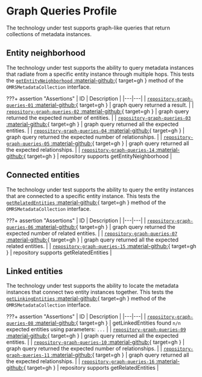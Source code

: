 <!-- SPDX-License-Identifier: CC-BY-4.0 -->
<!-- Copyright Contributors to the Egeria project. -->

# Graph Queries Profile

The technology under test supports graph-like queries that return collections of metadata instances.

## Entity neighborhood

The technology under test supports the ability to query metadata instances that radiate from a specific entity instance through multiple hops. This tests the [`getEntityNeighborhood` :material-github:](https://github.com/odpi/egeria/blob/main/open-metadata-implementation/repository-services/repository-services-apis/src/main/java/org/odpi/openmetadata/repositoryservices/connectors/stores/metadatacollectionstore/OMRSMetadataCollection.java){ target=gh } method of the `OMRSMetadataCollection` interface.

???+ assertion "Assertions"
    | ID | Description |
    |---|---|
    | [`repository-graph-queries-01` :material-github:](https://github.com/odpi/egeria/blob/main/open-metadata-conformance-suite/open-metadata-conformance-suite-server/src/main/java/org/odpi/openmetadata/conformance/tests/repository/instances/TestGraphQueries.java){ target=gh } | graph query returned a result. |
    | [`repository-graph-queries-02` :material-github:](https://github.com/odpi/egeria/blob/main/open-metadata-conformance-suite/open-metadata-conformance-suite-server/src/main/java/org/odpi/openmetadata/conformance/tests/repository/instances/TestGraphQueries.java){ target=gh } | graph query returned the expected number of entities. |
    | [`repository-graph-queries-03` :material-github:](https://github.com/odpi/egeria/blob/main/open-metadata-conformance-suite/open-metadata-conformance-suite-server/src/main/java/org/odpi/openmetadata/conformance/tests/repository/instances/TestGraphQueries.java){ target=gh } | graph query returned all the expected entities. |
    | [`repository-graph-queries-04` :material-github:](https://github.com/odpi/egeria/blob/main/open-metadata-conformance-suite/open-metadata-conformance-suite-server/src/main/java/org/odpi/openmetadata/conformance/tests/repository/instances/TestGraphQueries.java){ target=gh } | graph query returned the expected number of relationships. |
    | [`repository-graph-queries-05` :material-github:](https://github.com/odpi/egeria/blob/main/open-metadata-conformance-suite/open-metadata-conformance-suite-server/src/main/java/org/odpi/openmetadata/conformance/tests/repository/instances/TestGraphQueries.java){ target=gh } | graph query returned all the expected relationships. |
    | [`repository-graph-queries-14` :material-github:](https://github.com/odpi/egeria/blob/main/open-metadata-conformance-suite/open-metadata-conformance-suite-server/src/main/java/org/odpi/openmetadata/conformance/tests/repository/instances/TestGraphQueries.java){ target=gh } | repository supports getEntityNeighborhood |

## Connected entities

The technology under test supports the ability to query the entity instances that are connected to a specific entity instance. This tests the [`getRelatedEntities` :material-github:](https://github.com/odpi/egeria/blob/main/open-metadata-implementation/repository-services/repository-services-apis/src/main/java/org/odpi/openmetadata/repositoryservices/connectors/stores/metadatacollectionstore/OMRSMetadataCollection.java){ target=gh } method of the `OMRSMetadataCollection` interface.

???+ assertion "Assertions"
    | ID | Description |
    |---|---|
    | [`repository-graph-queries-06` :material-github:](https://github.com/odpi/egeria/blob/main/open-metadata-conformance-suite/open-metadata-conformance-suite-server/src/main/java/org/odpi/openmetadata/conformance/tests/repository/instances/TestGraphQueries.java){ target=gh } | graph query returned the expected number of related entities. |
    | [`repository-graph-queries-07` :material-github:](https://github.com/odpi/egeria/blob/main/open-metadata-conformance-suite/open-metadata-conformance-suite-server/src/main/java/org/odpi/openmetadata/conformance/tests/repository/instances/TestGraphQueries.java){ target=gh } | graph query returned all the expected related entities. |
    | [`repository-graph-queries-15` :material-github:](https://github.com/odpi/egeria/blob/main/open-metadata-conformance-suite/open-metadata-conformance-suite-server/src/main/java/org/odpi/openmetadata/conformance/tests/repository/instances/TestGraphQueries.java){ target=gh } | repository supports getRelatedEntities |

## Linked entities

The technology under test supports the ability to locate the metadata instances that connect two entity instances together. This tests the [`getLinkingEntities` :material-github:](https://github.com/odpi/egeria/blob/main/open-metadata-implementation/repository-services/repository-services-apis/src/main/java/org/odpi/openmetadata/repositoryservices/connectors/stores/metadatacollectionstore/OMRSMetadataCollection.java){ target=gh } method of the `OMRSMetadataCollection` interface.

???+ assertion "Assertions"
    | ID | Description |
    |---|---|
    | [`repository-graph-queries-08` :material-github:](https://github.com/odpi/egeria/blob/main/open-metadata-conformance-suite/open-metadata-conformance-suite-server/src/main/java/org/odpi/openmetadata/conformance/tests/repository/instances/TestGraphQueries.java){ target=gh } | getLinkedEntities found `n/n` expected entities using parameters: `...` |
    | [`repository-graph-queries-09` :material-github:](https://github.com/odpi/egeria/blob/main/open-metadata-conformance-suite/open-metadata-conformance-suite-server/src/main/java/org/odpi/openmetadata/conformance/tests/repository/instances/TestGraphQueries.java){ target=gh } | graph query returned all the expected entities. |
    | [`repository-graph-queries-10` :material-github:](https://github.com/odpi/egeria/blob/main/open-metadata-conformance-suite/open-metadata-conformance-suite-server/src/main/java/org/odpi/openmetadata/conformance/tests/repository/instances/TestGraphQueries.java){ target=gh } | graph query returned the expected number of relationships. |
    | [`repository-graph-queries-11` :material-github:](https://github.com/odpi/egeria/blob/main/open-metadata-conformance-suite/open-metadata-conformance-suite-server/src/main/java/org/odpi/openmetadata/conformance/tests/repository/instances/TestGraphQueries.java){ target=gh } | graph query returned all the expected relationships. |
    | [`repository-graph-queries-16` :material-github:](https://github.com/odpi/egeria/blob/main/open-metadata-conformance-suite/open-metadata-conformance-suite-server/src/main/java/org/odpi/openmetadata/conformance/tests/repository/instances/TestGraphQueries.java){ target=gh } | repository supports getRelatedEntities |
